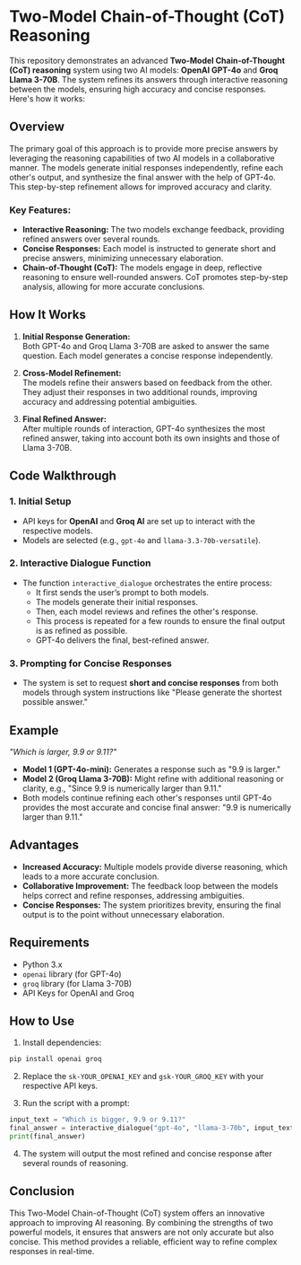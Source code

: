 # Two-Model Chain-of-Thought (CoT) Reasoning

This repository demonstrates an advanced **Two-Model Chain-of-Thought (CoT) reasoning** system using two AI models: **OpenAI GPT-4o** and **Groq Llama 3-70B**. The system refines its answers through interactive reasoning between the models, ensuring high accuracy and concise responses. Here's how it works:

## Overview

The primary goal of this approach is to provide more precise answers by leveraging the reasoning capabilities of two AI models in a collaborative manner. The models generate initial responses independently, refine each other's output, and synthesize the final answer with the help of GPT-4o. This step-by-step refinement allows for improved accuracy and clarity.

### Key Features:
- **Interactive Reasoning:** The two models exchange feedback, providing refined answers over several rounds.
- **Concise Responses:** Each model is instructed to generate short and precise answers, minimizing unnecessary elaboration.
- **Chain-of-Thought (CoT):** The models engage in deep, reflective reasoning to ensure well-rounded answers. CoT promotes step-by-step analysis, allowing for more accurate conclusions.

## How It Works

1. **Initial Response Generation:**  
   Both GPT-4o and Groq Llama 3-70B are asked to answer the same question. Each model generates a concise response independently.

2. **Cross-Model Refinement:**  
   The models refine their answers based on feedback from the other. They adjust their responses in two additional rounds, improving accuracy and addressing potential ambiguities.

3. **Final Refined Answer:**  
   After multiple rounds of interaction, GPT-4o synthesizes the most refined answer, taking into account both its own insights and those of Llama 3-70B.

## Code Walkthrough

### 1. Initial Setup
- API keys for **OpenAI** and **Groq AI** are set up to interact with the respective models.
- Models are selected (e.g., `gpt-4o` and `llama-3.3-70b-versatile`).

### 2. Interactive Dialogue Function
- The function `interactive_dialogue` orchestrates the entire process:
  - It first sends the user’s prompt to both models.
  - The models generate their initial responses.
  - Then, each model reviews and refines the other's response.
  - This process is repeated for a few rounds to ensure the final output is as refined as possible.
  - GPT-4o delivers the final, best-refined answer.

### 3. Prompting for Concise Responses
- The system is set to request **short and concise responses** from both models through system instructions like "Please generate the shortest possible answer."

## Example
*"Which is larger, 9.9 or 9.11?"*  

- **Model 1 (GPT-4o-mini):** Generates a response such as "9.9 is larger."  
- **Model 2 (Groq Llama 3-70B):** Might refine with additional reasoning or clarity, e.g., "Since 9.9 is numerically larger than 9.11."  
- Both models continue refining each other's responses until GPT-4o provides the most accurate and concise final answer: "9.9 is numerically larger than 9.11."

## Advantages

- **Increased Accuracy:** Multiple models provide diverse reasoning, which leads to a more accurate conclusion.
- **Collaborative Improvement:** The feedback loop between the models helps correct and refine responses, addressing ambiguities.
- **Concise Responses:** The system prioritizes brevity, ensuring the final output is to the point without unnecessary elaboration.

## Requirements

- Python 3.x
- `openai` library (for GPT-4o)
- `groq` library (for Llama 3-70B)
- API Keys for OpenAI and Groq

## How to Use

1. Install dependencies:

```bash
pip install openai groq
```

2. Replace the `sk-YOUR_OPENAI_KEY` and `gsk-YOUR_GROQ_KEY` with your respective API keys.

3. Run the script with a prompt:

```python
input_text = "Which is bigger, 9.9 or 9.11?"
final_answer = interactive_dialogue("gpt-4o", "llama-3-70b", input_text)
print(final_answer)
```

4. The system will output the most refined and concise response after several rounds of reasoning.

## Conclusion

This Two-Model Chain-of-Thought (CoT) system offers an innovative approach to improving AI reasoning. By combining the strengths of two powerful models, it ensures that answers are not only accurate but also concise. This method provides a reliable, efficient way to refine complex responses in real-time.
